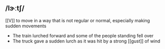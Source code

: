 ##   /lɝːtʃ/
[[V]]
to move in a way that is not regular or normal, especially making sudden movements 

- The train lurched forward and some of the people standing fell over
- The truck gave a sudden lurch as it was hit by a strong [[gust]] of wind